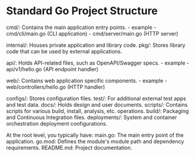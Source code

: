 # Standard Go Project Structure

cmd/: Contains the main application entry points.
    - example
        - cmd/cli/main.go (CLI application)
        - cmd/server/main.go (HTTP server)

internal/: Houses private application and library code.
pkg/: Stores library code that can be used by external applications.

api/: Holds API-related files, such as OpenAPI/Swagger specs.
    - example
        - api/v1/hello.go (API endpoint handler)

web/: Contains web application specific components.
    - example
        - web/controllers/hello.go (HTTP handler)

configs/: Stores configuration files.
test/: For additional external test apps and test data.
docs/: Holds design and user documents.
scripts/: Contains scripts for various build, install, analysis, etc. operations.
build/: Packaging and Continuous Integration files.
deployments/: System and container orchestration deployment configurations.

At the root level, you typically have:
main.go: The main entry point of the application.
go.mod: Defines the module's module path and dependency requirements.
README.md: Project documentation.
